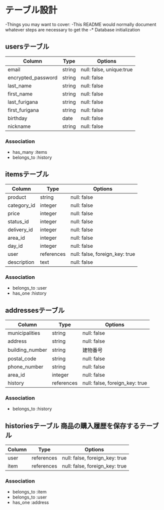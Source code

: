 # テーブル設計
-Things you may want to cover:
-This README would normally document whatever steps are necessary to get the
-* Database initialization


## usersテーブル


| Column               | Type   | Options     |
| -------------------- | ------ | ----------- |
| email                | string | null: false, unique:true|
| encrypted_password   | string | null: false |
| last_name            | string | null: false |
| first_name           | string | null: false |
| last_furigana        | string | null: false |
| first_furigana       | string | null: false |
| birthday             | date   | null: false |
| nickname             | string | null: false |

### Association
- has_many :items
- belongs_to :history



## itemsテーブル

| Column     | Type       | Options     |
| ---------- | ---------- | ----------- |
| product    | string     | null: false | 製品
| category_id| integer    | null: false | カテゴリー
| price      | integer    | null: false | 値段
| status_id  | integer    | null: false | 商品の状態
| delivery_id| integer    | null: false | 配送料の負担
| area_id    | integer    | null: false | 発送元の地域
| day_id     | integer    | null: false | 発送までの日数
| user       | references | null: false, foreign_key: true |
| description| text       | null: false | 商品説明

### Association
- belongs_to :user
- has_one :history




## addressesテーブル

| Column            | Type       | Options     |
| ----------------- | ---------- | ----------- |
| municipalities    | string     | null: false | 市町村
| address           | string     | null: false | 番地
| building_number   | string     |               建物番号
| postal_code       | string     | null: false | 郵便番号
| phone_number      | string     | null: false | 電話番号
| area_id           | integer    | null: false | 発送元の地域
| history           | references | null: false, foreign_key: true |

### Association
- belongs_to :history




## historiesテーブル       商品の購入履歴を保存するテーブル
| Column            | Type       | Options     |
| ----------------- | ---------- | ----------- |
| user              | references | null: false, foreign_key: true |
| item              | references | null: false, foreign_key: true |


### Association

- belongs_to :item
- belongs_to :user
- has_one :address
